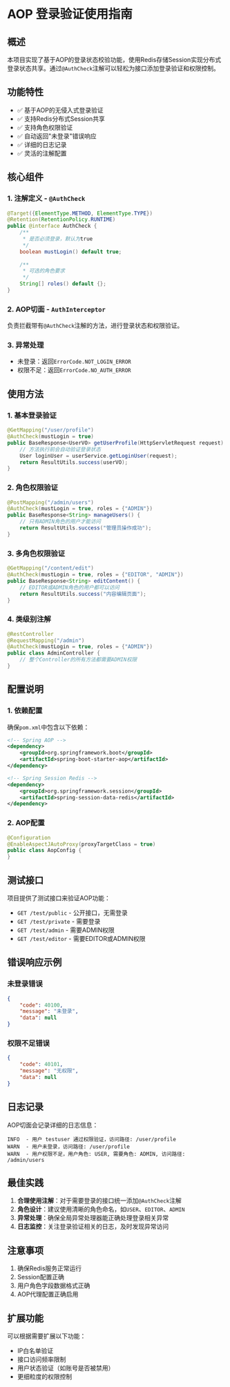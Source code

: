 # AOP 登录验证使用指南

## 概述

本项目实现了基于AOP的登录状态校验功能，使用Redis存储Session实现分布式登录状态共享。通过`@AuthCheck`注解可以轻松为接口添加登录验证和权限控制。

## 功能特性

- ✅ 基于AOP的无侵入式登录验证
- ✅ 支持Redis分布式Session共享
- ✅ 支持角色权限验证
- ✅ 自动返回"未登录"错误响应
- ✅ 详细的日志记录
- ✅ 灵活的注解配置

## 核心组件

### 1. 注解定义 - `@AuthCheck`

```java
@Target({ElementType.METHOD, ElementType.TYPE})
@Retention(RetentionPolicy.RUNTIME)
public @interface AuthCheck {
    /**
     * 是否必须登录，默认为true
     */
    boolean mustLogin() default true;
    
    /**
     * 可选的角色要求
     */
    String[] roles() default {};
}
```

### 2. AOP切面 - `AuthInterceptor`

负责拦截带有`@AuthCheck`注解的方法，进行登录状态和权限验证。

### 3. 异常处理

- 未登录：返回`ErrorCode.NOT_LOGIN_ERROR`
- 权限不足：返回`ErrorCode.NO_AUTH_ERROR`

## 使用方法

### 1. 基本登录验证

```java
@GetMapping("/user/profile")
@AuthCheck(mustLogin = true)
public BaseResponse<UserVO> getUserProfile(HttpServletRequest request) {
    // 方法执行前会自动验证登录状态
    User loginUser = userService.getLoginUser(request);
    return ResultUtils.success(userVO);
}
```

### 2. 角色权限验证

```java
@PostMapping("/admin/users")
@AuthCheck(mustLogin = true, roles = {"ADMIN"})
public BaseResponse<String> manageUsers() {
    // 只有ADMIN角色的用户才能访问
    return ResultUtils.success("管理员操作成功");
}
```

### 3. 多角色权限验证

```java
@GetMapping("/content/edit")
@AuthCheck(mustLogin = true, roles = {"EDITOR", "ADMIN"})
public BaseResponse<String> editContent() {
    // EDITOR或ADMIN角色的用户都可以访问
    return ResultUtils.success("内容编辑页面");
}
```

### 4. 类级别注解

```java
@RestController
@RequestMapping("/admin")
@AuthCheck(mustLogin = true, roles = {"ADMIN"})
public class AdminController {
    // 整个Controller的所有方法都需要ADMIN权限
}
```

## 配置说明

### 1. 依赖配置

确保`pom.xml`中包含以下依赖：

```xml
<!-- Spring AOP -->
<dependency>
    <groupId>org.springframework.boot</groupId>
    <artifactId>spring-boot-starter-aop</artifactId>
</dependency>

<!-- Spring Session Redis -->
<dependency>
    <groupId>org.springframework.session</groupId>
    <artifactId>spring-session-data-redis</artifactId>
</dependency>
```

### 2. AOP配置

```java
@Configuration
@EnableAspectJAutoProxy(proxyTargetClass = true)
public class AopConfig {
}
```

## 测试接口

项目提供了测试接口来验证AOP功能：

- `GET /test/public` - 公开接口，无需登录
- `GET /test/private` - 需要登录
- `GET /test/admin` - 需要ADMIN权限
- `GET /test/editor` - 需要EDITOR或ADMIN权限

## 错误响应示例

### 未登录错误

```json
{
    "code": 40100,
    "message": "未登录",
    "data": null
}
```

### 权限不足错误

```json
{
    "code": 40101,
    "message": "无权限",
    "data": null
}
```

## 日志记录

AOP切面会记录详细的日志信息：

```
INFO  - 用户 testuser 通过权限验证，访问路径: /user/profile
WARN  - 用户未登录，访问路径: /user/profile
WARN  - 用户权限不足，用户角色: USER, 需要角色: ADMIN, 访问路径: /admin/users
```

## 最佳实践

1. **合理使用注解**：对于需要登录的接口统一添加`@AuthCheck`注解
2. **角色设计**：建议使用清晰的角色命名，如`USER`、`EDITOR`、`ADMIN`
3. **异常处理**：确保全局异常处理器能正确处理登录相关异常
4. **日志监控**：关注登录验证相关的日志，及时发现异常访问

## 注意事项

1. 确保Redis服务正常运行
2. Session配置正确
3. 用户角色字段数据格式正确
4. AOP代理配置正确启用

## 扩展功能

可以根据需要扩展以下功能：

- IP白名单验证
- 接口访问频率限制
- 用户状态验证（如账号是否被禁用）
- 更细粒度的权限控制 